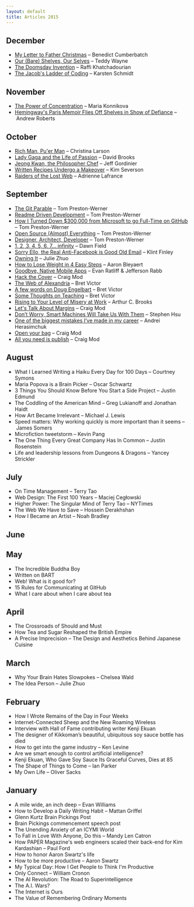 ```yaml
---
layout: default
title: Articles 2015
---
```


## December

* [My Letter to Father Christmas](http://www.huffingtonpost.co.uk/benedict-cumberbatch/my-letter-to-father-christmas_b_8739532.html) – Benedict Cumberbatch
* [Our (Bare) Shelves, Our Selves](http://www.nytimes.com/2015/12/06/fashion/our-bare-shelves-our-selves.html) – Teddy Wayne
* [The Doomsday Invention](http://www.newyorker.com/magazine/2015/11/23/doomsday-invention-artificial-intelligence-nick-bostrom) – Raffi Khatchadourian
* [The Jacob's Ladder of Coding](https://medium.com/@thi.ng/the-jacob-s-ladder-of-coding-4b12477a26c1#.l3iyqgve3) – Karsten Schmidt

## November

* [The Power of Concentration](http://www.nytimes.com/2012/12/16/opinion/sunday/the-power-of-concentration.html) – Maria Konnikova
* [Hemingway's Paris Memoir Flies Off Shelves in Show of Defiance](http://www.bloomberg.com/news/articles/2015-11-19/hemingway-s-paris-memoir-flies-off-shelves-in-show-of-defiance) – Andrew Roberts

## October

* [Rich Man, Pu'er Man](http://foreignpolicy.com/2015/10/30/why-puer-tea-is-the-next-big-asset-class-transforming-chinas-villages-green-gold/) – Christina Larson
* [Lady Gaga and the Life of Passion](http://www.nytimes.com/2015/10/23/opinion/lady-gaga-and-the-life-of-passion.html) – David Brooks
* [Jeong Kwan, the Philosopher Chef](http://www.nytimes.com/2015/10/16/t-magazine/jeong-kwan-the-philosopher-chef.html?_r=0) – Jeff Gordinier
* [Written Recipes Undergo a Makeover](http://www.nytimes.com/2015/10/14/dining/written-recipes-undergo-a-makeover.html) – Kim Severson
* [Raiders of the Lost Web](http://www.theatlantic.com/technology/archive/2015/10/raiders-of-the-lost-web/409210/) – Adrienne Lafrance

## September

* [The Git Parable](http://tom.preston-werner.com/2009/05/19/the-git-parable.html) – Tom Preston-Werner
* [Readme Driven Development](http://tom.preston-werner.com/2010/08/23/readme-driven-development.html) – Tom Preston-Werner
* [How I Turned Down $300,000 from Microsoft to go Full-Time on GitHub](http://tom.preston-werner.com/2008/10/18/how-i-turned-down-300k.html) – Tom Preston-Werner
* [Open Source (Almost) Everything](http://tom.preston-werner.com/2011/11/22/open-source-everything.html) – Tom Preston-Werner
* [Designer, Architect, Developer](http://tom.preston-werner.com/2010/12/11/designer-architect-developer.html) – Tom Preston-Werner
* [1, 2, 3, 4, 5, 6, 7... infinity](https://medium.com/@fiedawn/1-2-3-4-5-6-7-infinity-45f15229d840) – Dawn Field
* [Sorry Ello, the Real Anti-Facebook is Good Old Email](http://www.wired.com/2015/09/sorry-ello-real-anti-facebook-good-old-email/) – Klint Finley
* [Owning It](https://medium.com/the-year-of-the-looking-glass/owning-it-c1036506ccc9) – Julie Zhuo
* [How to Lose Weight in 4 Easy Steps](https://medium.com/@AaronBleyaert/how-to-lose-weight-in-4-easy-steps-1f135f7e1dec) – Aaron Bleyaert
* [Goodbye, Native Mobile Apps](https://atavistinsider.atavist.com/goodbye-native-mobile-apps/) – Evan Ratliff & Jefferson Rabb
* [Hack the Cover](http://craigmod.com/journal/hack_the_cover/) – Craig Mod
* [The Web of Alexandria](http://worrydream.com/#!/TheWebOfAlexandria) – Bret Victor
* [A few words on Doug Engelbart](http://worrydream.com/#!/Engelbart) – Bret Victor
* [Some Thoughts on Teaching](http://worrydream.com/#!/SomeThoughtsOnTeaching) – Bret Victor
* [Rising to Your Level of Misery at Work](http://www.nytimes.com/2015/09/06/opinion/arthur-brooks-rising-to-your-level-of-misery-at-work.html?smid=tw-share&_r=0) – Arthur C. Brooks
* [Let's Talk About Margins](https://medium.com/message/lets-talk-about-margins-14646574c385) – Craig Mod
* [Don’t Worry, Smart Machines Will Take Us With Them](http://nautil.us/issue/28/2050/dont-worry-smart-machines-will-take-us-with-them) – Stephen Hsu
* [One of the biggest mistakes I’ve made in my career](https://medium.com/twenty-years-in-the-valley/one-of-the-biggest-mistakes-i-ve-made-in-my-career-72bf27c538b4) – Andrei Herasimchuk
* [Open your bag](https://medium.com/message/open-your-bag-315b66770bc1) – Craig Mod
* [All you need is publish](https://medium.com/message/this-is-how-we-publish-b050172dcb05) – Craig Mod

## August

* What I Learned Writing a Haiku Every Day for 100 Days – Courtney Symons
* Maria Popova is a Brain Picker – Oscar Schwartz
* 3 Things You Should Know Before You Start a Side Project – Justin Edmund
* The Coddling of the American Mind – Greg Lukianoff and Jonathan Haidt
* How Art Became Irrelevant – Michael J. Lewis
* Speed matters: Why working quickly is more important than it seems – James Somers
* Microfiction tweetstorm – Kevin Pang
* The One Thing Every Great Company Has In Common – Justin Rosenstein
* Life and leadership lessons from Dungeons & Dragons – Yancey Strickler

## July

* On Time Management – Terry Tao
* Web Design: The First 100 Years – Maciej Cegłowski
* Higher Power: The Singular Mind of Terry Tao – NYTimes
* The Web We Have to Save – Hossein Derakhshan
* How I Became an Artist – Noah Bradley

## June

## May

* The Incredible Buddha Boy
* Written on BART
* Web! What is it good for?
* 15 Rules for Communicating at GitHub
* What I care about when I care about tea

## April

* The Crossroads of Should and Must
* How Tea and Sugar Reshaped the British Empire
* A Precise Imprecision – The Design and Aesthetics Behind Japanese Cuisine

## March

* Why Your Brain Hates Slowpokes – Chelsea Wald
* The Idea Person – Julie Zhuo

## February

* How I Wrote Remains of the Day in Four Weeks
* Internet-Connected Sheep and the New Roaming Wireless
* Interview with Hall of Fame contributing writer Kenji Ekuan
* The designer of Kikkoman’s beautiful, ubiquitous soy sauce bottle has died
* How to get into the game industry – Ken Levine
* Are we smart enough to control artificial intelligence?
* Kenji Ekuan, Who Gave Soy Sauce Its Graceful Curves, Dies at 85
* The Shape of Things to Come – Ian Parker
* My Own Life – Oliver Sacks

## January

* A mile wide, an inch deep – Evan Williams
* How to Develop a Daily Writing Habit – Mattan Griffel
* Glenn Kurtz Brain Pickings Post
* Brain Pickings commencement speech post
* The Unending Anxiety of an ICYMI World
* To Fall in Love With Anyone, Do this – Mandy Len Catron
* How PAPER Magazine's web engineers scaled their back-end for Kim Kardashian – Paul Ford
* How to honor Aaron Swartz's life
* How to be more productive – Aaron Swartz
* My Typical Day: How I Get People to Think I'm Productive
* Only Connect – William Cronon
* The AI Revolution: The Road to Superintelligence
* The A.I. Wars?
* The Internet is Ours
* The Value of Remembering Ordinary Moments
